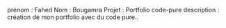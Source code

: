 prénom : Fahed
Nom : Bougamra
Projet : Portfolio code-pure
description : création de mon portfolio avec du code pure..
